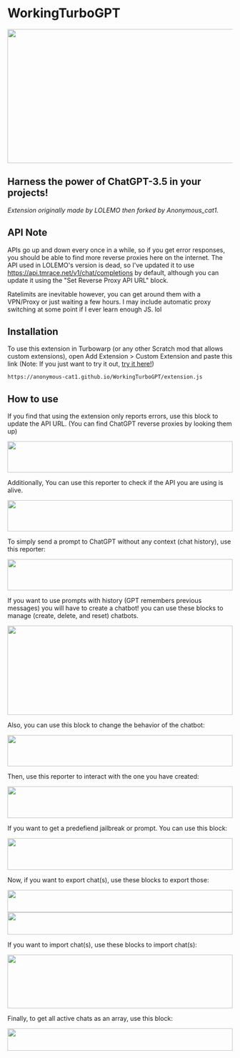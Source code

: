 # WorkingTurboGPT

<img src="https://anonymous-cat1.github.io/WorkingTurboGPT/img/thumb.svg" width="300%" height="300"/>

## Harness the power of ChatGPT-3.5 in your projects! 
*Extension originally made by LOLEMO then forked by Anonymous_cat1.*

## API Note
APIs go up and down every once in a while, so if you get error responses, you should be able to find more reverse proxies here on the internet.
The API used in LOLEMO's version is dead, so I've updated it to use https://api.tmrace.net/v1/chat/completions by default, although you can update it using the "Set Reverse Proxy API URL" block.

Ratelimits are inevitable however, you can get around them with a VPN/Proxy or just waiting a few hours. I may include automatic proxy switching at some point if I ever learn enough JS. lol

## Installation
To use this extension in Turbowarp (or any other Scratch mod that allows custom extensions), open Add Extension > Custom Extension and paste this link
(Note: If you just want to try it out, [try it here!](https://studio.penguinmod.com/editor.html?extension=https://anonymous-cat1.github.io/WorkingTurboGPT/extension.js))

    https://anonymous-cat1.github.io/WorkingTurboGPT/extension.js
    
## How to use
If you find that using the extension only reports errors, use this block to update the API URL. (You can find ChatGPT reverse proxies by looking them up)

<img src="https://anonymous-cat1.github.io/WorkingTurboGPT/img/block_10_2_2023-4_59_51 PM.svg" width="100%" height="70"/>

Additionally, You can use this reporter to check if the API you are using is alive. 

<img src="https://anonymous-cat1.github.io/WorkingTurboGPT/img/block_10_14_2023-4_28_51 PM.svg" width="100%" height="70"/>

To simply send a prompt to ChatGPT without any context (chat history), use this reporter:

<img src="https://anonymous-cat1.github.io/WorkingTurboGPT/img/block_10_14_2023-4_28_56%20PM.svg" width="100%" height="70"/>


If you want to use prompts with history (GPT remembers previous messages) you will have to create a chatbot! you can use these blocks to manage (create, delete, and reset) chatbots.

<img src="https://anonymous-cat1.github.io/WorkingTurboGPT/img/block_10_14_2023-4_29_19 PM.svg" width="100%" height="200"/>

Also, you can use this block to change the behavior of the chatbot:

<img src="https://anonymous-cat1.github.io/WorkingTurboGPT/img/block_10_14_2023-4_29_02 PM.svg" width="100%" height="70"/>

Then, use this reporter to interact with the one you have created:

<img src="https://anonymous-cat1.github.io/WorkingTurboGPT/img/block_10_14_2023-4_39_30 PM.svg" width="100%" height="71"/>

If you want to get a predefiend jailbreak or prompt. You can use this block:

<img src="https://anonymous-cat1.github.io/WorkingTurboGPT/img/block_11_19_2023-3_14_26%20PM.svg" width="100%" height="71"/>

Now, if you want to export chat(s), use these blocks to export those:

<img src="https://anonymous-cat1.github.io/WorkingTurboGPT/img/block_10_14_2023-4_29_37 PM.svg" width="100%" height="50"/>
<img src="https://anonymous-cat1.github.io/WorkingTurboGPT/img/block_11_19_2023-3_17_42%20PM.svg" width="100%" height="50"/>

If you want to import chat(s), use these blocks to import chat(s):

<img src="https://anonymous-cat1.github.io/WorkingTurboGPT/img/block_10_14_2023-4_29_40 PM.svg" width="100%" height="120"/>

Finally, to get all active chats as an array, use this block:

<img src="https://anonymous-cat1.github.io/WorkingTurboGPT/img/block_10_14_2023-4_29_43 PM.svg" width="100%" height="50"/>

